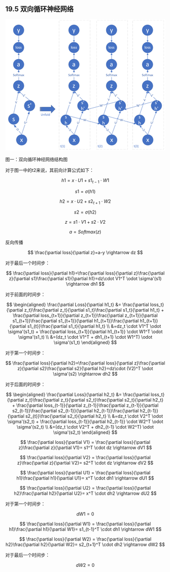 <!--Copyright © Microsoft Corporation. All rights reserved.
  适用于[License](https://github.com/Microsoft/ai-edu/blob/master/LICENSE.md)版权许可-->

## 19.5 双向循环神经网络



<img src="../Images/19/bi_rnn_net.png"/>

图一：双向循环神经网络结构图

对于图一中的t2来说，其前向计算公式如下：

$$
h1 = x \cdot U1 + s1_{t-1} \cdot W1 \tag{1}
$$

$$
s1 = \sigma(h1) \tag{2}
$$

$$
h2 = x \cdot U2 + s2_{t+1} \cdot W2 \tag{3}
$$

$$
s2 = \sigma(h2) \tag{4}
$$

$$
z = s1 \cdot V1 + s2 \cdot V2 \tag{5}
$$

$$
a = Softmax(z) \tag{6}
$$

反向传播


$$
\frac{\partial loss}{\partial z}=a-y \rightarrow dz
$$

对于最后一个时间步：

$$
\frac{\partial loss}{\partial h1}=\frac{\partial loss}{\partial z}\frac{\partial z}{\partial s1}\frac{\partial s1}{\partial h1}=dz\cdot V1^T \odot \sigma'(s1) \rightarrow dh1
$$

对于前面的时间步：

$$
\begin{aligned}
\frac{\partial Loss}{\partial h1_t} &= \frac{\partial loss_t}{\partial z_t}\frac{\partial z_t}{\partial s1_t}\frac{\partial s1_t}{\partial h1_t} + \frac{\partial loss_{t+1}}{\partial z_{t+1}}\frac{\partial z_{t+1}}{\partial s1_{t+1}}\frac{\partial s1_{t+1}}{\partial h1_{t+1}}\frac{\partial h1_{t+1}}{\partial s1_{t}}\frac{\partial s1_t}{\partial h1_t}
\\
&=dz_t \cdot V1^T \odot \sigma'(s1_t) + \frac{\partial loss_{t+1}}{\partial h1_{t+1}} \cdot W1^T \odot \sigma'(s1_t)
\\
&=(dz_t \cdot V1^T + dh1_{t+1} \cdot W1^T) \odot \sigma'(s1_t)
\end{aligned}
$$

对于第一个时间步：

$$
\frac{\partial loss}{\partial h2}=\frac{\partial loss}{\partial z}\frac{\partial z}{\partial s2}\frac{\partial s2}{\partial h2}=dz\cdot (V2)^T \odot \sigma'(s2) \rightarrow dh2
$$

对于后面的时间步：

$$
\begin{aligned}
\frac{\partial Loss}{\partial h2_t} &= \frac{\partial loss_t}{\partial z_t}\frac{\partial z_t}{\partial s2_t}\frac{\partial s2_t}{\partial h2_t} + \frac{\partial loss_{t-1}}{\partial z_{t-1}}\frac{\partial z_{t-1}}{\partial s2_{t-1}}\frac{\partial s2_{t-1}}{\partial h2_{t-1}}\frac{\partial h2_{t-1}}{\partial s2_{t}}\frac{\partial s2_t}{\partial h2_t}
\\
&=dz_t \cdot V2^T \odot \sigma'(s2_t) + \frac{\partial loss_{t-1}}{\partial h2_{t-1}} \cdot W2^T \odot \sigma'(s2_t)
\\
&=(dz_t \cdot V2^T + dh2_{t-1} \cdot W2^T) \odot \sigma'(s2_t)
\end{aligned}
$$



$$
\frac{\partial loss}{\partial V1} = \frac{\partial loss}{\partial z}\frac{\partial z}{\partial V1}= s1^T \cdot dz \rightarrow dV1
$$

$$
\frac{\partial loss}{\partial V2} = \frac{\partial loss}{\partial z}\frac{\partial z}{\partial V2}= s2^T \cdot dz \rightarrow dV2
$$

$$
\frac{\partial loss}{\partial U1} = \frac{\partial loss}{\partial h1}\frac{\partial h1}{\partial U1}= x^T \cdot dh1 \rightarrow dU1
$$

$$
\frac{\partial loss}{\partial U2} = \frac{\partial loss}{\partial h2}\frac{\partial h2}{\partial U2}= x^T \cdot dh2 \rightarrow dU2
$$

对于第一个时间步：

$$
dW1 = 0
$$

$$
\frac{\partial loss}{\partial W1} = \frac{\partial loss}{\partial h1}\frac{\partial h1}{\partial W1}= s1_{t-1}^T \cdot dh1 \rightarrow dW1
$$

$$
\frac{\partial loss}{\partial W2} = \frac{\partial loss}{\partial h2}\frac{\partial h2}{\partial W2}= s2_{t+1}^T \cdot dh2 \rightarrow dW2
$$

对于最后一个时间步：

$$
dW2 = 0
$$